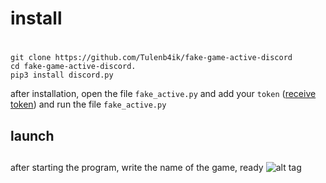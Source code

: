 # install  <h1> 
  ```
  git clone https://github.com/Tulenb4ik/fake-game-active-discord
  cd fake-game-active-discord.
  pip3 install discord.py
  ```
after installation, open the file `fake_active.py` and add your `token` ([receive token](https://twitchapps.com/tmi/#access_token)) and run the file `fake_active.py`

## launch  <h2> 
  after starting the program, write the name of the game, ready
  ![alt tag](https://i.imgur.com/oekLqgY.gif)​  
